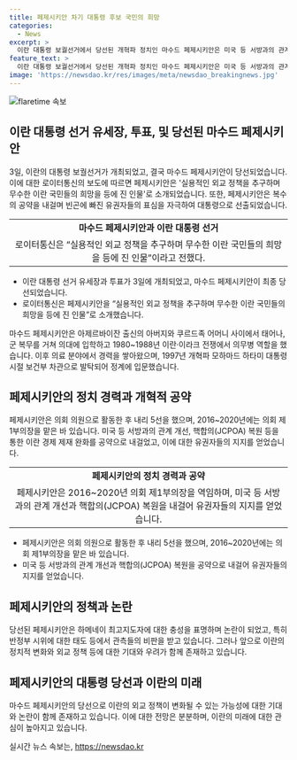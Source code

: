 ```yaml
---
title: 페제시키안 차기 대통령 후보 국민의 희망
categories:
  - News
excerpt: >
  이란 대통령 보궐선거에서 당선된 개혁파 정치인 마수드 페제시키안은 미국 등 서방과의 관계 개선, 핵합의(JCPOA) 복원 등을 공약으로 내걸었으며, 이를 통한 대이란 경제 제재 완화를 약속했다. 미국과의 대화를 통해 외교 정책을 변화시키겠다는 전망도 제기되고 있으나, 실질적인 정책 변화에 대한 의구심도 있다. 그의 선거 승리는 이란 보수 지도층의 불만을 나타내며, 소수민족과의 관계에서도 주목을 받고 있다. 하지만 이란 대통령의 궁극적인 권한은 제한적이기 때문에 혼자 모든 정책 변화를 이끌어내기는 어려울 것으로 전망된다.
feature_text: >
  이란 대통령 보궐선거에서 당선된 개혁파 정치인 마수드 페제시키안은 미국 등 서방과의 관계 개선, 핵합의(JCPOA) 복원 등을 공약으로 내걸었으며, 이를 통한 대이란 경제 제재 완화를 약속했다. 미국과의 대화를 통해 외교 정책을 변화시키겠다는 전망도 제기되고 있으나, 실질적인 정책 변화에 대한 의구심도 있다. 그의 선거 승리는 이란 보수 지도층의 불만을 나타내며, 소수민족과의 관계에서도 주목을 받고 있다. 하지만 이란 대통령의 궁극적인 권한은 제한적이기 때문에 혼자 모든 정책 변화를 이끌어내기는 어려울 것으로 전망된다.
image: 'https://newsdao.kr/res/images/meta/newsdao_breakingnews.jpg'
---
```


<p><img src="https://newsdao.kr/res/images/meta/newsdao_breakingnews.jpg" alt="flaretime 속보" /></p>

<h2 data-ke-size="size26">이란 대통령 선거 유세장, 투표, 및 당선된 마수드 페제시키안</h2>

<p data-ke-size="size16">3일, 이란의 대통령 보궐선거가 개최되었고, 결국 마수드 페제시키안이 당선되었습니다. 이에 대한 로이터통신의 보도에 따르면 페제시키안은 '실용적인 외교 정책을 추구하며 무수한 이란 국민들의 희망을 등에 진 인물'로 소개되었습니다. 또한, 페제시키안은 복수의 공약을 내걸며 빈곤에 빠진 유권자들의 표심을 자극하여 대통령으로 선출되었습니다.</p>

<table>
    <tr>
        <td style="text-align: center; height: 17px;"><b>마수드 페제시키안과 이란 대통령 선거</b></td>
    </tr>
    <tr>
        <td style="text-align: center; height: 17px;">로이터통신은 “실용적인 외교 정책을 추구하며 무수한 이란 국민들의 희망을 등에 진 인물”이라고 전했다.</td>
    </tr>
</table>

<ul>
    <li>이란 대통령 선거 유세장과 투표가 3일에 개최되었고, 마수드 페제시키안이 최종 당선되었습니다.</li>
    <li>로이터통신은 페제시키안을 “실용적인 외교 정책을 추구하며 무수한 이란 국민들의 희망을 등에 진 인물”로 소개했습니다.</li>
</ul>

<p data-ke-size="size16">마수드 페제시키안은 아제르바이잔 출신의 아버지와 쿠르드족 어머니 사이에서 태어나, 군 복무를 거쳐 의대에 입학하고 1980~1988년 이란·이라크 전쟁에서 의무병 역할을 했습니다. 이후 의료 분야에서 경력을 쌓아왔으며, 1997년 개혁파 모하마드 하타미 대통령 시절 보건부 차관으로 발탁되어 정계에 입문했습니다.</p>

<h2 data-ke-size="size26">페제시키안의 정치 경력과 개혁적 공약</h2>

<p data-ke-size="size16">페제시키안은 의회 의원으로 활동한 후 내리 5선을 했으며, 2016~2020년에는 의회 제1부의장을 맡은 바 있습니다. 미국 등 서방과의 관계 개선, 핵합의(JCPOA) 복원 등을 통한 이란 경제 제재 완화를 공약으로 내걸었고, 이에 대한 유권자들의 지지를 얻었습니다.</p>

<table>
    <tr>
        <td style="text-align: center; height: 17px;"><b>페제시키안의 정치 경력과 공약</b></td>
    </tr>
    <tr>
        <td style="text-align: center; height: 17px;">페제시키안은 2016~2020년 의회 제1부의장을 역임하며, 미국 등 서방과의 관계 개선과 핵합의(JCPOA) 복원을 내걸어 유권자들의 지지를 얻었습니다.</td>
    </tr>
</table>

<ul>
    <li>페제시키안은 의회 의원으로 활동한 후 내리 5선을 했으며, 2016~2020년에는 의회 제1부의장을 맡은 바 있습니다.</li>
    <li>미국 등 서방과의 관계 개선과 핵합의(JCPOA) 복원을 공약으로 내걸어 유권자들의 지지를 얻었습니다.</li>
</ul>

<h2 data-ke-size="size26">페제시키안의 정책과 논란</h2>

<p data-ke-size="size16">당선된 페제시키안은 하메네이 최고지도자에 대한 충성을 표명하며 논란이 되었고, 특히 반정부 시위에 대한 태도 등에서 관측들의 비판을 받고 있습니다. 그러나 앞으로 이란의 정치적 변화와 외교 정책 등에 대한 기대와 우려가 함께 존재하고 있습니다.</p>

<h2 data-ke-size="size26">페제시키안의 대통령 당선과 이란의 미래</h2>

<p data-ke-size="size16">마수드 페제시키안의 당선으로 이란의 외교 정책이 변화될 수 있는 가능성에 대한 기대와 논란이 함께 존재하고 있습니다. 이에 대한 전망은 분분하며, 이란의 미래에 대한 관심이 높아지고 있습니다.</p>
실시간 뉴스 속보는, <a href="https://newsdao.kr" rel="dofollow">https://newsdao.kr</a>


